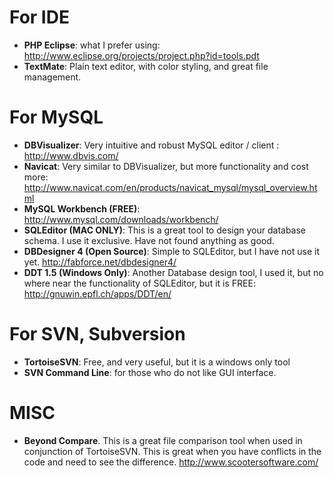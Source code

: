 # For IDE #

  * **PHP Eclipse**: what I prefer using: http://www.eclipse.org/projects/project.php?id=tools.pdt
  * **TextMate**: Plain text editor, with color styling, and great file management.

# For MySQL #

  * **DBVisualizer**: Very intuitive and robust MySQL editor / client : http://www.dbvis.com/
  * **Navicat**: Very similar to DBVisualizer, but more functionality and cost more: http://www.navicat.com/en/products/navicat_mysql/mysql_overview.html
  * **MySQL Workbench (FREE)**: http://www.mysql.com/downloads/workbench/
  * **SQLEditor (MAC ONLY)**: This is a great tool to design your database schema. I use it exclusive. Have not found anything as good.
  * **DBDesigner 4 (Open Source)**: Simple to SQLEditor, but I have not use it yet. http://fabforce.net/dbdesigner4/
  * **DDT 1.5 (Windows Only)**: Another Database design tool, I used it, but no where near the functionality of SQLEditor, but it is FREE: http://gnuwin.epfl.ch/apps/DDT/en/

# For SVN, Subversion #

  * **TortoiseSVN**: Free, and very useful, but it is a windows only tool
  * **SVN Command Line**: for those who do not like GUI interface.

# MISC #

  * **Beyond Compare**. This is a great file comparison tool when used in conjunction of TortoiseSVN. This is great when you have conflicts in the code and need to see the difference. http://www.scootersoftware.com/
